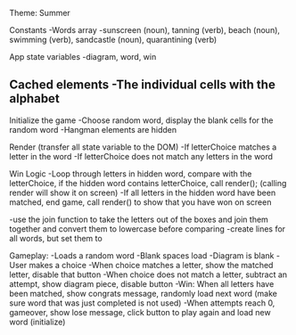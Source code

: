 Theme: Summer 

Constants 
-Words array
    -sunscreen (noun), tanning (verb), beach (noun), swimming (verb), sandcastle (noun), quarantining (verb)

App state variables
-diagram, word, win 

Cached elements 
-The individual cells with the alphabet 
-

Initialize the game 
-Choose random word, display the blank cells for the random word
-Hangman elements are hidden

Render (transfer all state variable to the DOM)
-If letterChoice matches a letter in the word 
-If letterChoice does not match any letters in the word

Win Logic 
-Loop through letters in hidden word, compare with the letterChoice, if the hidden word contains letterChoice, call render(); (calling render will show it on screen)
-If all letters in the hidden word have been matched, end game, call render() to show that you have won on screen 



-use the join function to take the letters out of the boxes and join them together and convert them to lowercase before comparing 
-create lines for all words, but set them to 


Gameplay:
-Loads a random word 
-Blank spaces load
-Diagram is blank
-User makes a choice 
-When choice matches a letter, show the matched letter, disable that button
-When choice does not match a letter, subtract an attempt, show diagram piece, disable button
-Win: When all letters have been matched, show congrats message, randomly load next word (make sure word that was just completed is not used)
-When attempts reach 0, gameover, show lose message, click button to play again and load new word (initialize)
